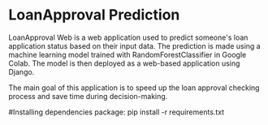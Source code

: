 ﻿# LoanApproval Prediction


LoanApproval Web is a web application used to predict someone's loan application status based on their input data. The prediction is made using a machine learning model trained with RandomForestClassifier in Google Colab. The model is then deployed as a web-based application using Django.

The main goal of this application is to speed up the loan approval checking process and save time during decision-making.

#Installing dependencies package:
pip install -r requirements.txt

